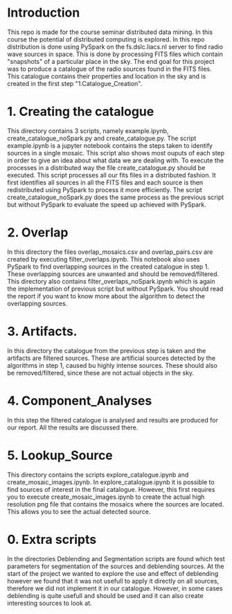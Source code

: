 # Introduction
This repo is made for the course seminar distributed data mining.
In this course the potential of distributed computing is explored.
In this repo distribution is done using PySpark on the fs.dslc.liacs.nl server to find radio wave sources in space.
This is done by processing FITS files which contain "snapshots" of a particular place in the sky.
The end goal for this project was to produce a catalogue of the radio sources found in the  FITS files.
This catalogue contains their properties and location in the sky and is created in the first step "1.Catalogue_Creation".

# 1. Creating the catalogue
This directory contains 3 scripts, namely example.ipynb, create_catalogue_noSpark.py and create_catalogue.py.
The script example.ipynb is a jupyter notebook contains the steps taken to identify sources in a single mosaic.
This script also shows most ouputs of each step in order to give an idea about what data we are dealing with.
To execute the processes in a distributed way the file create_catalogue.py should be executed.
This script processes all our fits files in a distributed fashion.
It first identifies all sources in all the FITS files and each source is then redistributed using PySpark to process it more efficiently. The script create_catalogue_noSpark.py does the same process as the previous script but without PySpark to evaluate the speed up achieved with PySpark. 

# 2. Overlap
In this directory the files overlap_mosaics.csv and overlap_pairs.csv are created by executing filter_overlaps.ipynb.
This notebook also uses PySpark to find overlapping sources in the created catalogue in step 1.
These overlapping sources are unwanted and should be removed/filtered.
This directory also contains filter_overlaps_noSpark.ipynb which is again the implementation of previous script but without PySpark.
You should read the report if you want to know more about the algorithm to detect the overlapping sources.

# 3. Artifacts.
In this directory the catalogue from the previous step is taken and the artifacts are filtered sources.
These are artificial sources detected by the algorithms in step 1, caused bu highly intense sources.
These should also be removed/filtered, since these are not actual objects in the sky.

# 4. Component_Analyses
In this step the filtered catalogue is analysed and results are produced for our report. All the results are discussed there.

# 5. Lookup_Source
This directory contains the scripts explore_catalogue.ipynb and create_mosaic_images.ipynb.
In explore_catalogue.ipynb it is possible to find sources of interest in the final catalogue.
However, this first requires you to execute create_mosaic_images.ipynb to create the actual high resolution png file that contains the mosaics where the sources are located. This allows you to see the actual detected source.

# 0. Extra scripts
In the directories Deblending and Segmentation scripts are found which test parameters for segmentation of the sources and deblending sources. At the start of the project we wanted to explore the use and effect of deblending however we found that it was not usefull to apply it directly on all sources, therefore we did not implement it in our catalogue. However, in some cases deblending is quite usefull and should be used and it can also create interesting sources to look at.
